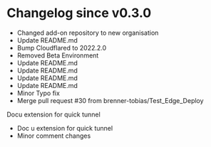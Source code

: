 # Changelog since v0.3.0
- Changed add-on repository to new organisation 
- Update README.md 
- Bump Cloudflared to 2022.2.0 
- Removed Beta Environment 
- Update README.md 
- Update README.md 
- Update README.md 
- Update README.md 
- Minor Typo fix 
- Merge pull request #30 from brenner-tobias/Test_Edge_Deploy

Docu extension for quick tunnel 
- Doc u extension for quick tunnel 
- Minor comment changes 
